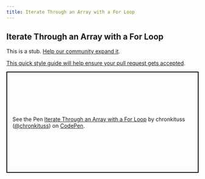 ```yaml
---
title: Iterate Through an Array with a For Loop
---
```

## Iterate Through an Array with a For Loop

This is a stub. <a href='https://github.com/freecodecamp/guides/tree/master/src/pages/certifications/javascript-algorithms-and-data-structures/basic-javascript/iterate-through-an-array-with-a-for-loop/index.md' target='_blank' rel='nofollow'>Help our community expand it</a>.

<a href='https://github.com/freecodecamp/guides/blob/master/README.md' target='_blank' rel='nofollow'>This quick style guide will help ensure your pull request gets accepted</a>.

<!-- The article goes here, in GitHub-flavored Markdown. Feel free to add YouTube videos, images, and CodePen/JSBin embeds  -->
<p class="codepen" data-height="265" data-theme-id="0" data-default-tab="js,result" data-user="chronkituss" data-slug-hash="EJGgjd" style="height: 265px; box-sizing: border-box; display: flex; align-items: center; justify-content: center; border: 2px solid black; margin: 1em 0; padding: 1em;" data-pen-title="Iterate Through an Array with a For Loop">
  <span>See the Pen <a href="https://codepen.io/chronkituss/pen/EJGgjd/">
  Iterate Through an Array with a For Loop</a> by chronkituss (<a href="https://codepen.io/chronkituss">@chronkituss</a>)
  on <a href="https://codepen.io">CodePen</a>.</span>
</p>
<script async src="https://static.codepen.io/assets/embed/ei.js"></script>
